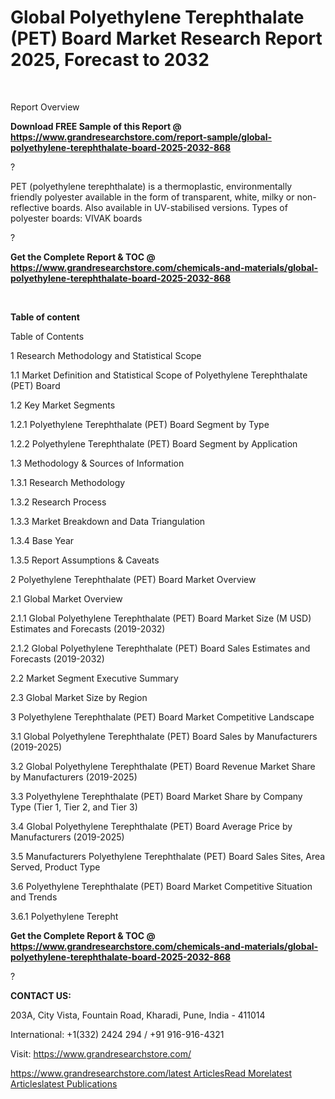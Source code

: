 <h1>Global Polyethylene Terephthalate (PET) Board Market Research Report 2025, Forecast to 2032</h1><br/><p>Report Overview</p>
 
 
 
 <div><b>Download FREE Sample of this Report @ <a href="https://www.grandresearchstore.com/report-sample/global-polyethylene-terephthalate-board-2025-2032-868">https://www.grandresearchstore.com/report-sample/global-polyethylene-terephthalate-board-2025-2032-868</a></b></div>
 
 
 
 <p>? </p>
 
 
 
 <p>PET (polyethylene terephthalate) is a thermoplastic, environmentally friendly polyester available in the form of transparent, white, milky or non-reflective boards. Also available in UV-stabilised versions. Types of polyester boards: VIVAK boards</p>
 
 
 
 <p>? </p>
 
 
 
 <div><b>Get the Complete Report & TOC @ <a href="https://www.grandresearchstore.com/chemicals-and-materials/global-polyethylene-terephthalate-board-2025-2032-868">https://www.grandresearchstore.com/chemicals-and-materials/global-polyethylene-terephthalate-board-2025-2032-868</a></b></div>
 
 
 
 <p><br />
 
 <b>Table of content</b></p>
 
 
 
 <p>Table of Contents<br />
 
 1 Research Methodology and Statistical Scope<br />
 
 1.1 Market Definition and Statistical Scope of Polyethylene Terephthalate (PET) Board<br />
 
 1.2 Key Market Segments<br />
 
 1.2.1 Polyethylene Terephthalate (PET) Board Segment by Type<br />
 
 1.2.2 Polyethylene Terephthalate (PET) Board Segment by Application<br />
 
 1.3 Methodology & Sources of Information<br />
 
 1.3.1 Research Methodology<br />
 
 1.3.2 Research Process<br />
 
 1.3.3 Market Breakdown and Data Triangulation<br />
 
 1.3.4 Base Year<br />
 
 1.3.5 Report Assumptions & Caveats<br />
 
 2 Polyethylene Terephthalate (PET) Board Market Overview<br />
 
 2.1 Global Market Overview<br />
 
 2.1.1 Global Polyethylene Terephthalate (PET) Board Market Size (M USD) Estimates and Forecasts (2019-2032)<br />
 
 2.1.2 Global Polyethylene Terephthalate (PET) Board Sales Estimates and Forecasts (2019-2032)<br />
 
 2.2 Market Segment Executive Summary<br />
 
 2.3 Global Market Size by Region<br />
 
 3 Polyethylene Terephthalate (PET) Board Market Competitive Landscape<br />
 
 3.1 Global Polyethylene Terephthalate (PET) Board Sales by Manufacturers (2019-2025)<br />
 
 3.2 Global Polyethylene Terephthalate (PET) Board Revenue Market Share by Manufacturers (2019-2025)<br />
 
 3.3 Polyethylene Terephthalate (PET) Board Market Share by Company Type (Tier 1, Tier 2, and Tier 3)<br />
 
 3.4 Global Polyethylene Terephthalate (PET) Board Average Price by Manufacturers (2019-2025)<br />
 
 3.5 Manufacturers Polyethylene Terephthalate (PET) Board Sales Sites, Area Served, Product Type<br />
 
 3.6 Polyethylene Terephthalate (PET) Board Market Competitive Situation and Trends<br />
 
 3.6.1 Polyethylene Terepht</p>
 
 
 
 <div><b>Get the Complete Report & TOC @ <a href="https://www.grandresearchstore.com/chemicals-and-materials/global-polyethylene-terephthalate-board-2025-2032-868">https://www.grandresearchstore.com/chemicals-and-materials/global-polyethylene-terephthalate-board-2025-2032-868</a></b></div>
 
 
 
 <p>? </p>
 
 
 
 <p><b>CONTACT US:</b><br />
 
 203A, City Vista, Fountain Road, Kharadi, Pune, India - 411014<br />
 
 International: +1(332) 2424 294 / +91 916-916-4321<br />
 
 Visit: <a href="https://www.grandresearchstore.com/">https://www.grandresearchstore.com/</a><br />
 
 <a href="https://gyeongbokgung.com">https://www.grandresearchstore.com/</a><a href="https://hallyeomaritime.com">latest Articles</a><a href="https://jingwansa.com">Read More</a><a href="https://nguoiviet.jp/">latest Articles</a><a href="https://www.intelmarketresearch.com/">latest Publications</a></p>